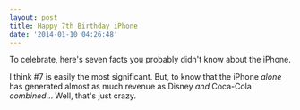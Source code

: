 ```yaml
---
layout: post
title: Happy 7th Birthday iPhone
date: '2014-01-10 04:26:48'
---
```


<p>To celebrate, here's seven facts you probably didn't know about the iPhone.</p>

<p>I think #7 is easily the most significant. But, to know that the iPhone <em>alone</em> has generated almost as much revenue as Disney <em>and</em> Coca-Cola <em>combined</em>... Well, that's just crazy.</p>